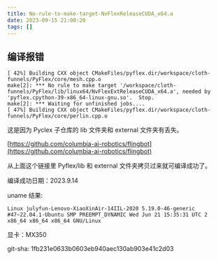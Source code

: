```yaml
---
title: No-rule-to-make-target-NvFlexReleaseCUDA_x64.a
date: 2023-09-15 21:08:20
tags: []
---
```

## 编译报错

```
[ 42%] Building CXX object CMakeFiles/pyflex.dir/workspace/cloth-funnels/PyFlex/core/mesh.cpp.o
make[2]: *** No rule to make target '/workspace/cloth-funnels/PyFlex/lib/linux64/NvFlexExtReleaseCUDA_x64.a', needed by 'pyflex.cpython-39-x86_64-linux-gnu.so'.  Stop.
make[2]: *** Waiting for unfinished jobs....
[ 47%] Building CXX object CMakeFiles/pyflex.dir/workspace/cloth-funnels/PyFlex/core/perlin.cpp.o
```

这是因为 Pyclex 子仓库的 lib 文件夹和 external 文件夹有丢失。

[https://github.com/columbia-ai-robotics/flingbot](https://github.com/columbia-ai-robotics/flingbot)

从上面这个链接里 Pyflex/lib 和 external 文件夹拷贝过来就可编译成功了。

编译成功日期：2023.9.14

uname 结果:

```
Linux julyfun-Lenovo-XiaoXinAir-14IIL-2020 5.19.0-46-generic #47~22.04.1-Ubuntu SMP PREEMPT_DYNAMIC Wed Jun 21 15:35:31 UTC 2 x86_64 x86_64 x86_64 GNU/Linux
```

显卡：MX350

git-sha: 1fb231e0633b0603eb940aec130ab903e41c2d03

